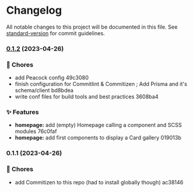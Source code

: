 # Changelog

All notable changes to this project will be documented in this file. See [standard-version](https://github.com/conventional-changelog/standard-version) for commit guidelines.

### [0.1.2](///compare/v0.1.1...v0.1.2) (2023-04-26)


### :truck: Chores

* add Peacock config 49c3080
* finish configuration for Commitlint & Commitizen ; Add Prisma and it's schema/client bd8bdea
* write conf files for build tools and best practices 3608ba4


### :sparkles: Features

* **homepage:** add (empty) Homepage calling a component and SCSS modules 76c0faf
* **homepage:** add first components to display a Card gallery 019013b

### 0.1.1 (2023-04-26)


### :truck: Chores

* add Commitizen to this repo (had to install globally though) ac38146
